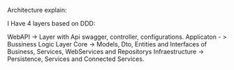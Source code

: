 

Architecture explain:


I Have 4 layers based on DDD:

WebAPI -> Layer with Api swagger, controller, configurations.
Applicaton - > Bussiness Logic Layer
Core -> Models, Dto, Entities and Interfaces of Business, Services, WebServices and Repositorys
Infraestructure -> Persistence, Services and Connected Services.
